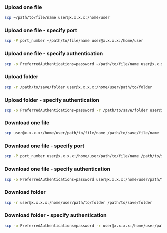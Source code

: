 ### Upload one file
```bash
scp ~/path/to/file/name user@x.x.x.x:/home/user
```

### Upload one file - specify port
```bash
scp -P port_number ~/path/to/file/name user@x.x.x.x:/home/user
```

### Upload one file - specify authentication
```bash
scp -o PreferredAuthentications=password ~/path/to/file/name user@x.x.x.x:/home/user
```

### Upload folder
```bash
scp -r /path/to/save/folder user@x.x.x.x:/home/user/path/to/folder
```

### Upload folder - specify authentication
```bash
scp -o PreferredAuthentications=password -r /path/to/save/folder user@x.x.x.x:/home/user/path/to/folder
```

### Download one file
```bash
scp user@x.x.x.x:/home/user/path/to/file/name /path/to/save/file/name
```

### Download one file - specify port
```bash
scp -P port_number user@x.x.x.x:/home/user/path/to/file/name /path/to/save/file/name
```

### Download one file - specify authentication
```bash
scp -o PreferredAuthentications=password user@x.x.x.x:/home/user/path/to/file/name /path/to/save/file/name
```

### Download folder
```bash
scp -r user@x.x.x.x:/home/user/path/to/folder /path/to/save/folder
```

### Download folder - specify authentication
```bash
scp -o PreferredAuthentications=password -r user@x.x.x.x:/home/user/path/to/folder /path/to/save/folder
```


